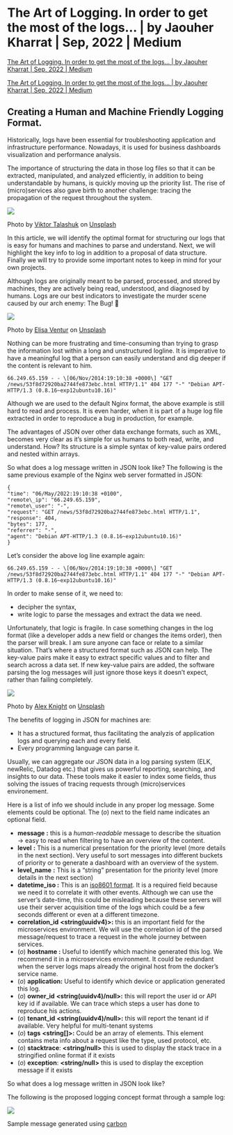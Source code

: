 # The Art of Logging. In order to get the most of the logs… | by Jaouher Kharrat | Sep, 2022 | Medium
[The Art of Logging. In order to get the most of the logs… | by Jaouher Kharrat | Sep, 2022 | Medium](https://medium.com/@JaouherK/creating-a-human-and-machine-freindly-logging-format-bb6d4bb01dca) 

 [The Art of Logging. In order to get the most of the logs… | by Jaouher Kharrat | Sep, 2022 | Medium](https://medium.com/@JaouherK/creating-a-human-and-machine-freindly-logging-format-bb6d4bb01dca) 

 Creating a Human and Machine Friendly Logging Format.
-----------------------------------------------------

Historically, logs have been essential for troubleshooting application and infrastructure performance. Nowadays, it is used for business dashboards visualization and performance analysis.

The importance of structuring the data in those log files so that it can be extracted, manipulated, and analyzed efficiently, in addition to being understandable by humans, is quickly moving up the priority list. The rise of (micro)services also gave birth to another challenge: tracing the propagation of the request throughout the system.

![](https://miro.medium.com/max/1400/1*vKKPTh_3u2hLGyOiwwt_9w.jpeg)

Photo by [Viktor Talashuk](https://unsplash.com/@viktortalashuk?utm_source=unsplash&utm_medium=referral&utm_content=creditCopyText) on [Unsplash](https://unsplash.com/s/photos/documents?utm_source=unsplash&utm_medium=referral&utm_content=creditCopyText)

In this article, we will identify the optimal format for structuring our logs that is easy for humans and machines to parse and understand. Next, we will highlight the key info to log in addition to a proposal of data structure. Finally we will try to provide some important notes to keep in mind for your own projects.

Although logs are originally meant to be parsed, processed, and stored by machines, they are actively being read, understood, and diagnosed by humans. Logs are our best indicators to investigate the murder scene caused by our arch enemy: The Bug! 🐛

![](https://miro.medium.com/max/1400/1*lljBOZwEXmN2Z3Cqwu6GfQ.jpeg)

Photo by [Elisa Ventur](https://unsplash.com/@elisa_ventur?utm_source=unsplash&utm_medium=referral&utm_content=creditCopyText) on [Unsplash](https://unsplash.com/s/photos/bug-computer?utm_source=unsplash&utm_medium=referral&utm_content=creditCopyText)

Nothing can be more frustrating and time-consuming than trying to grasp the information lost within a long and unstructured logline. It is imperative to have a meaningful log that a person can easily understand and dig deeper if the content is relevant to him.

```
66.249.65.159 - - \[06/Nov/2014:19:10:38 +0000\] "GET /news/53f8d72920ba2744fe873ebc.html HTTP/1.1" 404 177 "-" "Debian APT-HTTP/1.3 (0.8.16~exp12ubuntu10.16)"
```

Although we are used to the default Nginx format, the above example is still hard to read and process. It is even harder, when it is part of a huge log file extracted in order to reproduce a bug in production, for example.

The advantages of JSON over other data exchange formats, such as XML, becomes very clear as it’s simple for us humans to both read, write, and understand. How? Its structure is a simple syntax of key-value pairs ordered and nested within arrays.

So what does a log message written in JSON look like? The following is the same previous example of the Nginx web server formatted in JSON:

```
{  
"time": "06/May/2022:19:10:38 +0100",  
"remote\_ip": "66.249.65.159",  
"remote\_user": "-",  
"request": "GET /news/53f8d72920ba2744fe873ebc.html HTTP/1.1",  
"response": 404,  
"bytes": 177,  
"referrer": "-",  
"agent": "Debian APT-HTTP/1.3 (0.8.16~exp12ubuntu10.16)"  
}
```

Let’s consider the above log line example again:

```
66.249.65.159 - - \[06/Nov/2014:19:10:38 +0000\] "GET /news/53f8d72920ba2744fe873ebc.html HTTP/1.1" 404 177 "-" "Debian APT-HTTP/1.3 (0.8.16~exp12ubuntu10.16)"
```

In order to make sense of it, we need to:

*   decipher the syntax,
*   write logic to parse the messages and extract the data we need.

Unfortunately, that logic is fragile. In case something changes in the log format (like a developer adds a new field or changes the items order), then the parser will break. I am sure anyone can face or relate to a similar situation. That’s where a structured format such as JSON can help. The key-value pairs make it easy to extract specific values and to filter and search across a data set. If new key-value pairs are added, the software parsing the log messages will just ignore those keys it doesn’t expect, rather than failing completely.

![](https://miro.medium.com/max/1400/1*xjPczWGV1HJMfUSibFYczw.jpeg)

Photo by [Alex Knight](https://unsplash.com/@agk42?utm_source=unsplash&utm_medium=referral&utm_content=creditCopyText) on [Unsplash](https://unsplash.com/s/photos/machine-friendly?utm_source=unsplash&utm_medium=referral&utm_content=creditCopyText)

The benefits of logging in JSON for machines are:

*   It has a structured format, thus facilitating the analyzis of application logs and querying each and every field.
*   Every programming language can parse it.

Usually, we can aggregate our JSON data in a log parsing system (ELK, newRelic, Datadog etc.) that gives us powerful reporting, searching, and insights to our data. These tools make it easier to index some fields, thus solving the issues of tracing requests through (micro)services environement.

Here is a list of info we should include in any proper log message. Some elements could be optional. The (_o_) next to the field name indicates an optional field.

*   **message** **<string>:** this is a _human-readable_ message to describe the situation → easy to read when filtering to have an overview of the content.
*   **level** **<integer>:** This is a numerical presentation for the priority level (more details in the next section). Very useful to sort messages into different buckets of priority or to generate a dashboard with an overview of the system.
*   **level\_name** **<string>:** This is a “string” presentation for the priority level (more details in the next section)
*   **datetime\_iso <DateTime>:** This is an [iso8601 format](https://en.wikipedia.org/wiki/ISO_8601). It is a required field because we need it to correlate it with other events. Although we can use the server’s date-time, this could be misleading because these servers will use their server acquisition time of the logs which could be a few seconds different or even at a different timezone.
*   **correlation\_id** **<string(uuidv4)>:** this is an important field for the microservices environment. We will use the correlation id of the parsed message/request to trace a request in the whole journey between services.
*   (_o_) **hostname <string>:** Useful to identify which machine generated this log. We recommend it in a microservices environment. It could be redundant when the server logs maps already the original host from the docker’s service name.
*   (_o_) **application<string>:** Useful to identify which device or application generated this log.
*   (_o_) **owner\_id** **<string(uuidv4)/null>:** this will report the user id or API key id if available. We can trace which steps a user has done to reproduce his actions.
*   (_o_) **tenant\_id** **<string(uuidv4)/null>:** this will report the tenant id if available. Very helpful for multi-tenant systems
*   (_o_) **tags** **<string\[\]>:** Could be an array of elements. This element contains meta info about a request like the type, used protocol, etc.
*   (_o_) **stacktrace**: **<string/null>** this is used to display the stack trace in a stringified online format if it exists
*   (_o_) **exception**: **<string/null>** this is used to display the exception message if it exists

So what does a log message written in JSON look like?

The following is the proposed logging concept format through a sample log:

![](https://miro.medium.com/max/1400/1*hTLRKrOSpA937OvlyGQ0Cw.png)

Sample message generated using [carbon](https://carbon.now.sh/)